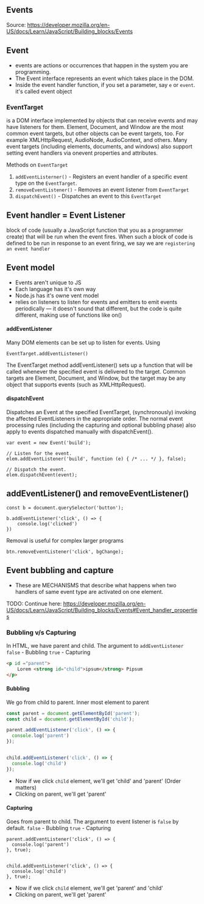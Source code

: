 ## Events

Source: https://developer.mozilla.org/en-US/docs/Learn/JavaScript/Building_blocks/Events


## Event
- events are actions or occurrences that happen in the system you are programming.
- The Event interface represents an event which takes place in the DOM.
- Inside the event handler function, if you set a parameter, say `e` or `event`. it's called event object

### EventTarget
is a DOM interface implemented by objects that can receive events and may have listeners for them.
Element, Document, and Window are the most common event targets, but other objects can be event targets, too. For example XMLHttpRequest, AudioNode, AudioContext, and others.
Many event targets (including elements, documents, and windows) also support setting event handlers via onevent properties and attributes.

Methods on `EventTarget`
1. `addEventListerner()` - Registers an event handler of a specific event type on the `EventTarget`.
2. `removeEventListener()` - Removes an event listener from `EventTarget`
3. `dispatchEvent()` - Dispatches an event to this `EventTarget`

## Event handler = Event Listener
 block of code (usually a JavaScript function that you as a programmer create) that will be run when the event fires. When such a block of code is defined to be run in response to an event firing, we say we are `registering an event handler`

## Event model
- Events aren't unique to JS
- Each language has it's own way
- Node.js has it's owne vent model
- relies on listeners to listen for events and emitters to emit events periodically — it doesn't sound that different, but the code is quite different, making use of functions like on() 


#### addEventListener
Many DOM elements can be set up to listen for events. Using
```
EventTarget.addEventListener()
```

The EventTarget method addEventListener() sets up a function that will be called whenever the specified event is delivered to the target. Common targets are Element, Document, and Window, but the target may be any object that supports events (such as XMLHttpRequest).

#### dispatchEvent
Dispatches an Event at the specified EventTarget, (synchronously) invoking the affected EventListeners in the appropriate order. The normal event processing rules (including the capturing and optional bubbling phase) also apply to events dispatched manually with dispatchEvent().

```
var event = new Event('build');

// Listen for the event.
elem.addEventListener('build', function (e) { /* ... */ }, false);

// Dispatch the event.
elem.dispatchEvent(event);
```


## addEventListener() and removeEventListener()

```
const b = document.querySelector('button');

b.addEventListener('click', () => {
	console.log('clicked')
})
```

Removal is useful for complex larger programs
```
btn.removeEventListener('click', bgChange);
```





## Event bubbling and capture
- These are MECHANISMS that describe what happens when two handlers of same event type are activated on one element.

TODO: Continue here: https://developer.mozilla.org/en-US/docs/Learn/JavaScript/Building_blocks/Events#Event_handler_properties




### Bubbling v/s Capturing
In HTML, we have parent and child.
The argument to `addEventListener`
`false` - Bubbling
`true` - Capturing

```html
<p id ="parent">
	Lorem <strong id="child">ipsum</strong> Pipsum
</p>
```

#### Bubbling
We go from child to parent. Inner most element to parent
```js
const parent = document.getElementById('parent');
const child = document.getElementById('child');

parent.addEventListener('click', () => {
  console.log('parent')
});


child.addEventListener('click', () => {
  console.log('child')
});

```
- Now if we click `child` element, we'll get 'child' and 'parent' (Order matters)
- Clicking on parent, we'll get 'parent'

#### Capturing
Goes from parent to child. The argument to event listener is `false` by default.
`false` - Bubbling
`true` - Capturing

```
parent.addEventListener('click', () => {
  console.log('parent')
}, true);


child.addEventListener('click', () => {
  console.log('child')
}, true);

```
- Now if we click `child` element, we'll get 'parent' and 'child'
- Clicking on parent, we'll get 'parent'
